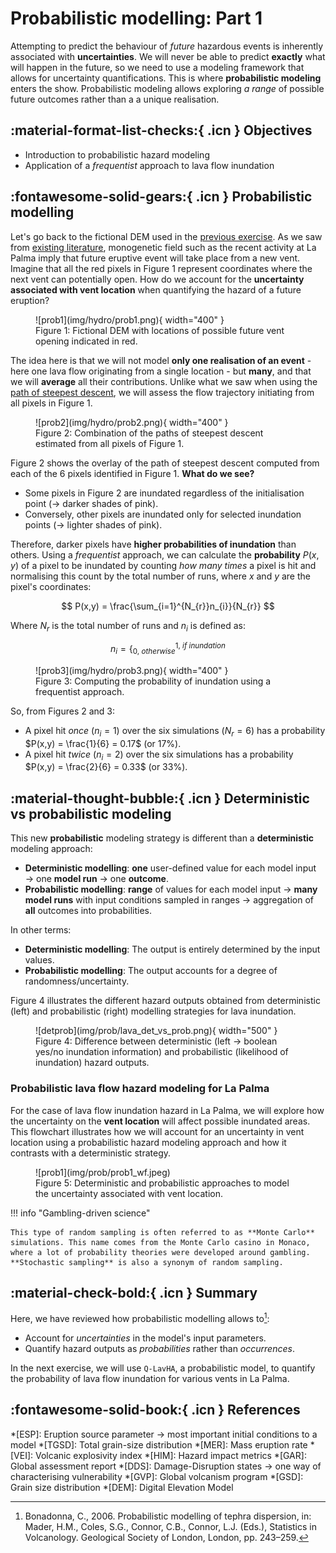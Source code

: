 # Probabilistic modelling: Part 1

Attempting to predict the behaviour of *future* hazardous events is inherently associated with **uncertainties**. We will never be able to predict **exactly** what will happen in the future, so we need to use a modeling framework that allows for uncertainty quantifications. This is where **probabilistic modeling** enters the show. Probabilistic modeling allows exploring *a range* of possible future outcomes rather than a a unique realisation.

## :material-format-list-checks:{ .icn } Objectives

- Introduction to probabilistic hazard modeling 
- Application of a *frequentist* approach to lava flow inundation

## :fontawesome-solid-gears:{ .icn } Probabilistic modelling

Let's go back to the fictional DEM used in the [previous exercise](Hazard_lava_steepest-descent.md#flow-accumulation). As we saw from [existing literature](Hazard_lava_steepest-descent.md#probability-of-vent-opening), monogenetic field such as the recent activity at La Palma imply that future eruptive event will take place from a new vent. Imagine that all the red pixels in Figure 1 represent coordinates where the next vent can potentially open. How do we account for the **uncertainty associated with vent location** when quantifying the hazard of a future eruption?

<figure markdown>
  ![prob1](img/hydro/prob1.png){ width="400" }
  <figcaption>Figure 1: Fictional DEM with locations of possible future vent opening indicated in red.</figcaption>
</figure>

The idea here is that we will not model **only one realisation of an event** - here one lava flow originating from a single location - but **many**, and that we will **average** all their contributions. Unlike what we saw when using the [path of steepest descent](Hazard_lava_steepest-descent.md#flow-accumulation), we will assess the flow trajectory initiating from all pixels in Figure 1.

<figure markdown>
  ![prob2](img/hydro/prob2.png){ width="400" }
  <figcaption>Figure 2: Combination of the paths of steepest descent estimated from all pixels of Figure 1.</figcaption>
</figure>

Figure 2 shows the overlay of the path of steepest descent computed from each of the 6 pixels identified in Figure 1. **What do we see?**

- Some pixels in Figure 2 are inundated regardless of the initialisation point (&rarr; darker shades of pink).
- Conversely, other pixels are inundated only for selected inundation points (&rarr; lighter shades of pink).

Therefore, darker pixels have **higher probabilities of inundation** than others. Using a *frequentist* approach, we can calculate the **probability** $P(x,y)$ of a pixel to be inundated by counting *how many times* a pixel is hit and normalising this count by the total number of runs, where $x$ and $y$ are the pixel's coordinates:

$$
P(x,y) = \frac{\sum_{i=1}^{N_{r}}n_{i}}{N_{r}}
$$

Where $N_{r}$ is the total number of runs and $n_{i}$ is defined as:

$$
n_{i} = \bigg\{ ^{1,\ if\ inundation} _{0,\ otherwise}
$$

<figure markdown>
  ![prob3](img/hydro/prob3.png){ width="400" }
  <figcaption>Figure 3: Computing the probability of inundation using a frequentist approach.</figcaption>
</figure>

So, from Figures 2 and 3:

- A pixel hit *once* ($n_{i} = 1$) over the six simulations ($N_{r} = 6$) has a probability $P(x,y) = \frac{1}{6} = 0.17$ (or 17%).
- A pixel hit *twice* ($n_{i} = 2$) over the six simulations has a probability $P(x,y) = \frac{2}{6} = 0.33$ (or 33%).

## :material-thought-bubble:{ .icn } Deterministic vs probabilistic modeling 

This new **probabilistic** modeling strategy is different than a **deterministic** modeling approach:

- **Deterministic modelling**: **one** user-defined value for each model input &rarr; one **model run** &rarr; one **outcome**.
- **Probabilistic modelling**: **range** of values for each model input &rarr; **many model runs** with input conditions sampled in ranges &rarr; aggregation of **all** outcomes into probabilities.

In other terms:

- **Deterministic modelling**: The output is entirely determined by the input values.
- **Probabilistic modelling**: The output accounts for a degree of randomness/uncertainty.

Figure 4 illustrates the different hazard outputs obtained from deterministic (left) and probabilistic (right) modelling strategies for lava inundation.

<figure markdown>
  ![detprob](img/prob/lava_det_vs_prob.png){ width="500" }
  <figcaption>Figure 4: Difference between deterministic (left &rarr; boolean yes/no inundation information) and probabilistic (likelihood of inundation) hazard outputs.</figcaption>
</figure>


### Probabilistic lava flow hazard modeling for La Palma

For the case of lava flow inundation hazard in La Palma, we will explore how the uncertainty on the **vent location** will affect possible inundated areas. This flowchart illustrates how we will account for an uncertainty in vent location using a probabilistic hazard modeling approach and how it contrasts with a deterministic strategy.

<figure markdown>
  ![prob1](img/prob/prob1_wf.jpeg)
  <figcaption>Figure 5: Deterministic and probabilistic approaches to model the uncertainty associated with vent location.</figcaption>
</figure>


!!! info "Gambling-driven science"

    This type of random sampling is often referred to as **Monte Carlo** simulations. This name comes from the Monte Carlo casino in Monaco, where a lot of probability theories were developed around gambling. **Stochastic sampling** is also a synonym of random sampling.

<!-- ## :material-check-bold:{ .icn } Summary -->


## :material-check-bold:{ .icn } Summary

Here, we have reviewed how probabilistic modelling allows to[^1]:

- Account for *uncertainties* in the model's input parameters.
- Quantify hazard outputs as *probabilities* rather than *occurrences*.

In the next exercise, we will use `Q-LavHA`, a probabilistic model, to quantify the probability of lava flow inundation for various vents in La Palma.

## :fontawesome-solid-book:{ .icn } References

[^1]: Bonadonna, C., 2006. Probabilistic modelling of tephra dispersion, in: Mader, H.M., Coles, S.G., Connor, C.B., Connor, L.J. (Eds.), Statistics in Volcanology. Geological Society of London, London, pp. 243–259.

*[ESP]: Eruption source parameter &rarr; most important initial conditions to a model
*[TGSD]: Total grain-size distribution
*[MER]: Mass eruption rate
*[VEI]: Volcanic explosivity index
*[HIM]: Hazard impact metrics
*[GAR]: Global assessment report
*[DDS]: Damage-Disruption states &rarr; one way of characterising vulnerability
*[GVP]: Global volcanism program 
*[GSD]: Grain size distribution
*[DEM]: Digital Elevation Model